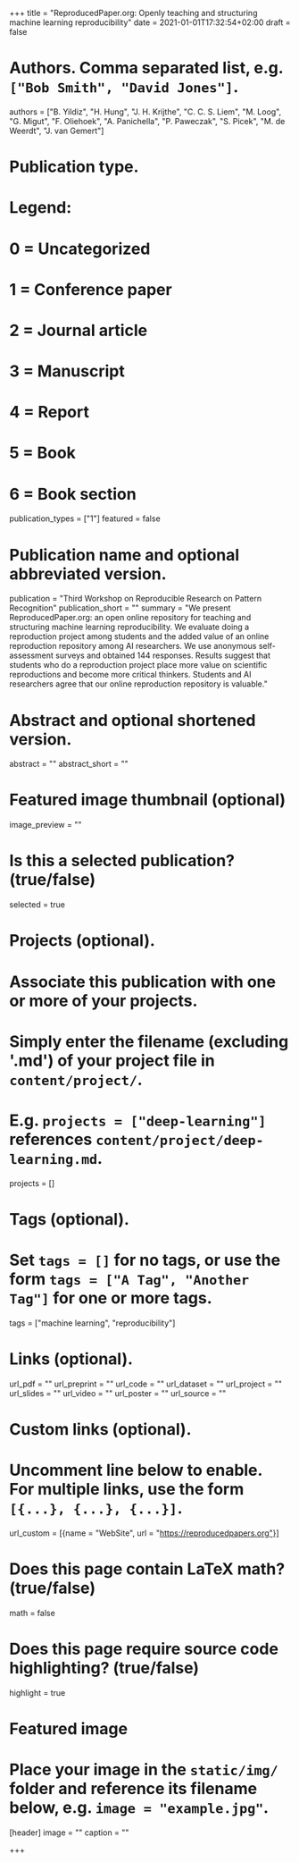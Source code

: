 +++
title = "ReproducedPaper.org: Openly teaching and structuring machine learning reproducibility"
date = 2021-01-01T17:32:54+02:00
draft = false

# Authors. Comma separated list, e.g. `["Bob Smith", "David Jones"]`.
authors = ["B. Yildiz", "H. Hung", "J. H. Krijthe", "C. C. S. Liem", "M. Loog", "G. Migut", "F. Oliehoek",
"A. Panichella", "P. Paweczak", "S. Picek", "M. de Weerdt", "J. van Gemert"]

# Publication type.
# Legend:
# 0 = Uncategorized
# 1 = Conference paper
# 2 = Journal article
# 3 = Manuscript
# 4 = Report
# 5 = Book
# 6 = Book section
publication_types = ["1"]
featured = false 
# Publication name and optional abbreviated version.
publication = "Third Workshop on Reproducible Research on Pattern Recognition"
publication_short = ""
summary = "We present ReproducedPaper.org: an open online repository for teaching and structuring machine learning reproducibility. We evaluate doing a reproduction project among students and the added value of an online reproduction repository among AI researchers. We use  anonymous self-assessment surveys and obtained 144 responses. Results suggest that students who do a reproduction project place more value on scientific reproductions and become more critical thinkers.  Students and AI researchers agree that our online reproduction repository is valuable." 

# Abstract and optional shortened version.
abstract = ""
abstract_short = ""

# Featured image thumbnail (optional)
image_preview = ""

# Is this a selected publication? (true/false)
selected = true

# Projects (optional).
#   Associate this publication with one or more of your projects.
#   Simply enter the filename (excluding '.md') of your project file in `content/project/`.
#   E.g. `projects = ["deep-learning"]` references `content/project/deep-learning.md`.
projects = []

# Tags (optional).
#   Set `tags = []` for no tags, or use the form `tags = ["A Tag", "Another Tag"]` for one or more tags.
tags = ["machine learning", "reproducibility"]

# Links (optional).
url_pdf = ""
url_preprint = ""
url_code = ""
url_dataset = ""
url_project = ""
url_slides = ""
url_video = ""
url_poster = ""
url_source = ""

# Custom links (optional).
#   Uncomment line below to enable. For multiple links, use the form `[{...}, {...}, {...}]`.
url_custom = [{name = "WebSite", url = "https://reproducedpapers.org"}]

# Does this page contain LaTeX math? (true/false)
math = false

# Does this page require source code highlighting? (true/false)
highlight = true

# Featured image
# Place your image in the `static/img/` folder and reference its filename below, e.g. `image = "example.jpg"`.
[header]
image = ""
caption = ""

+++
